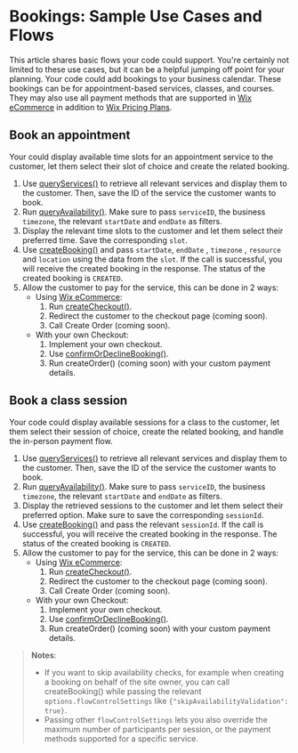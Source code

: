 # Bookings: Sample Use Cases and Flows

This article shares basic flows your code could support. You're certainly not
limited to these use cases, but it can be a helpful jumping off point for your
planning. Your code could add bookings to your business calendar. These
bookings can be for appointment-based services, classes, and courses. They may
also use all payment methods that are supported in
[Wix eCommerce](https://dev.wix.com/docs/velo/api-reference/wix-ecom-backend/introduction)
in addition to
[Wix Pricing Plans](https://dev.wix.com/docs/velo/api-reference/wix-pricing-plans-v2/introduction).

## Book an appointment

Your could display available time slots for an appointment service to the
customer, let them select their slot of choice and create the related booking.

1. Use [queryServices()](https://dev.wix.com/docs/velo/api-reference/wix-bookings-v2/services/query-services)
   to retrieve all relevant services and display them to the customer. Then,
   save the ID of the service the customer wants to book.
1. Run [queryAvailability()](https://dev.wix.com/docs/velo/api-reference/wix-bookings-v2/availability-calendar/query-availability).
   Make sure to pass `serviceID`, the business `timezone`, the relevant `startDate` and `endDate` as
   filters.
1. Display the relevant time slots to the customer and let them select their
   preferred time. Save the corresponding `slot`.
1. Use [createBooking()](https://dev.wix.com/docs/velo/api-reference/wix-bookings-v2/bookings/create-booking) 
   and pass `startDate`, `endDate` , `timezone` , `resource` and `location`
   using the data from the `slot`. If the call is successful, you will receive
   the created booking in the response. The status of the created booking is
   `CREATED`.
1. Allow the customer to pay for the service, this can be done in 2 ways:
   - Using [Wix eCommerce](https://dev.wix.com/docs/velo/api-reference/wix-ecom-backend/introduction):
      1. Run [createCheckout()](https://dev.wix.com/docs/velo/api-reference/wix-ecom-backend/checkout/create-checkout).
      1. Redirect the customer to the checkout page (coming soon).
      1. Call Create Order (coming soon).
   - With your own Checkout:
      1. Implement your own checkout.
      1. Use [confirmOrDeclineBooking()](https://dev.wix.com/docs/velo/api-reference/wix-bookings-v2/bookings/confirm-or-decline-booking).
      1. Run createOrder() (coming soon) with your custom payment details.

## Book a class session

Your code could display available sessions for a class to the customer, let
them select their session of choice, create the related booking, and handle the
in-person payment flow.

1. Use [queryServices()](https://dev.wix.com/docs/velo/api-reference/wix-bookings-v2/services/query-services)
   to retrieve all relevant services and display them to the customer. Then,
   save the ID of the service the customer wants to book.
1. Run [queryAvailability()](https://dev.wix.com/docs/velo/api-reference/wix-bookings-v2/availability-calendar/query-availability).
   Make sure to pass `serviceID`, the business `timezone`, the relevant `startDate` and `endDate` as
   filters.
1. Display the retrieved sessions to the customer and let them select their
   preferred option. Make sure to save the corresponding `sessionId`.
1. Use [createBooking()](https://dev.wix.com/docs/velo/api-reference/wix-bookings-v2/bookings/create-booking) 
   and pass the relevant `sessionId`. If the call is successful, you will receive
   the created booking in the response. The status of the created booking is
   `CREATED`.
1. Allow the customer to pay for the service, this can be done in 2 ways:
   - Using [Wix eCommerce](https://dev.wix.com/docs/velo/api-reference/wix-ecom-backend/introduction):
      1. Run [createCheckout()](https://dev.wix.com/docs/velo/api-reference/wix-ecom-backend/checkout/create-checkout).
      1. Redirect the customer to the checkout page (coming soon).
      1. Call Create Order (coming soon).
   - With your own Checkout:
      1. Implement your own checkout.
      1. Use [confirmOrDeclineBooking()](https://dev.wix.com/docs/velo/api-reference/wix-bookings-v2/bookings/confirm-or-decline-booking).
      1. Run createOrder() (coming soon) with your custom payment details.

> __Notes__:
> - If you want to skip availability checks, for example when creating a 
>   booking on behalf of the site owner, you can call createBooking() while 
>   passing the relevant `options.flowControlSettings` like 
>   `{"skipAvailabilityValidation": true}`.
> - Passing other `flowControlSettings` lets you also override the maximum
>   number of participants per session, or the payment methods 
>   supported for a specific service.